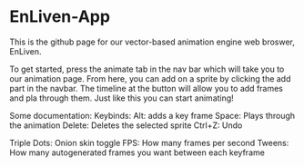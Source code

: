 # EnLiven-App

This is the github page for our vector-based animation engine web broswer, EnLiven.

To get started, press the animate tab in the nav bar which will take you to our animation page. 
From here, you can add on a sprite by clicking the add part in the navbar.
The timeline at the button will allow you to add frames and pla through them.
Just like this you can start animating!

Some documentation:
Keybinds:
Alt: adds a key frame
Space: Plays through the animation
Delete: Deletes the selected sprite
Ctrl+Z: Undo

Triple Dots: Onion skin toggle
FPS: How many frames per second
Tweens: How many autogenerated frames you want between each keyframe
